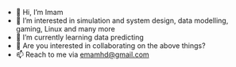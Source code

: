 - 👋 Hi, I’m Imam
- 👀 I’m interested in simulation and system design, data modelling, gaming, Linux and many more
- 🌱 I’m currently learning data predicting
- 💞️ Are you interested in collaborating on the above things?
- 📫 Reach to me via emamhd@gmail.com

<!---
imamhs/imamhs is a ✨ special ✨ repository because its `README.md` (this file) appears on your GitHub profile.
You can click the Preview link to take a look at your changes.
--->
